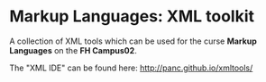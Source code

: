 # Markup Languages: XML toolkit

A collection of XML tools which can be used for the curse **Markup Languages** on the **FH Campus02**.

The "XML IDE" can be found here: http://panc.github.io/xmltools/